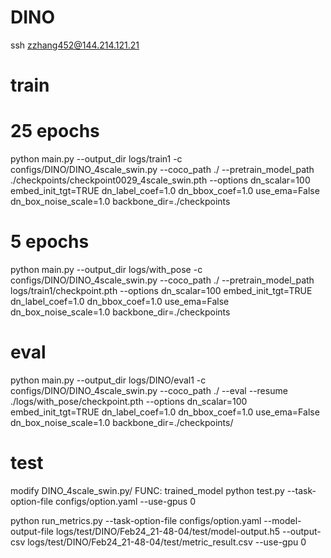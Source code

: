 # DINO

ssh zzhang452@144.214.121.21

# train
# 25 epochs
python main.py --output_dir logs/train1 -c configs/DINO/DINO_4scale_swin.py --coco_path ./ --pretrain_model_path ./checkpoints/checkpoint0029_4scale_swin.pth --options dn_scalar=100 embed_init_tgt=TRUE  dn_label_coef=1.0 dn_bbox_coef=1.0 use_ema=False  dn_box_noise_scale=1.0 backbone_dir=./checkpoints

# 5 epochs
python main.py --output_dir logs/with_pose -c configs/DINO/DINO_4scale_swin.py --coco_path ./ --pretrain_model_path logs/train1/checkpoint.pth --options dn_scalar=100 embed_init_tgt=TRUE  dn_label_coef=1.0 dn_bbox_coef=1.0 use_ema=False  dn_box_noise_scale=1.0 backbone_dir=./checkpoints

# eval
python main.py   --output_dir logs/DINO/eval1 -c configs/DINO/DINO_4scale_swin.py --coco_path ./  --eval      --resume ./logs/with_pose/checkpoint.pth     --options dn_scalar=100 embed_init_tgt=TRUE     dn_label_coef=1.0 dn_bbox_coef=1.0 use_ema=False     dn_box_noise_scale=1.0 backbone_dir=./checkpoints/

# test
modify DINO_4scale_swin.py/ FUNC: trained_model
python test.py  --task-option-file configs/option.yaml --use-gpus 0

python run_metrics.py         --task-option-file configs/option.yaml         --model-output-file logs/test/DINO/Feb24_21-48-04/test/model-output.h5         --output-csv logs/test/DINO/Feb24_21-48-04/test/metric_result.csv         --use-gpu 0
